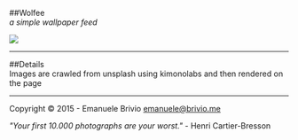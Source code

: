 ##Wolfee  
*a simple wallpaper feed*

![](http://s15.postimg.org/85dasfty3/wolfee_screen.png)

---

##Details  
Images are crawled from unsplash using kimonolabs and then rendered on the page

---

Copyright © 2015 - Emanuele Brivio [emanuele@brivio.me](mailto:emanuele@brivio.me)

*"Your first 10.000 photographs are your worst."* - Henri Cartier-Bresson
